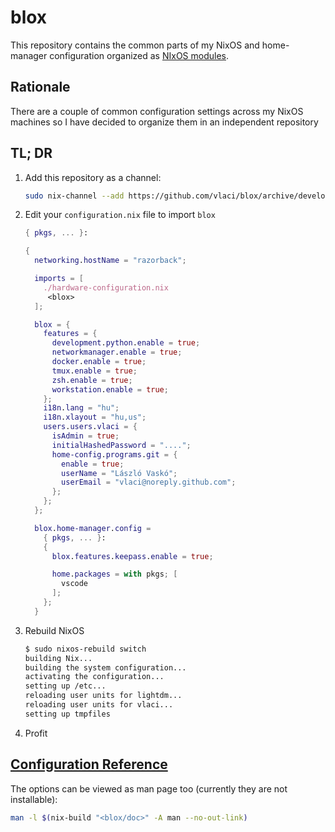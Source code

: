 # blox

This repository contains the common parts of my NixOS and home-manager configuration organized as [NIxOS modules](https://nixos.org/nixos/manual/index.html#sec-writing-modules).

## Rationale

There are a couple of common configuration settings across my NixOS machines so I have decided to organize them in an independent repository

## TL; DR

1. Add this repository as a channel:

    ```sh
    sudo nix-channel --add https://github.com/vlaci/blox/archive/develop.tar.gz blox
    ```

2. Edit your `configuration.nix` file to import `blox`

    ```nix
    { pkgs, ... }:

    {
      networking.hostName = "razorback";

      imports = [
        ./hardware-configuration.nix
         <blox>
      ];

      blox = {
        features = {
          development.python.enable = true;
          networkmanager.enable = true;
          docker.enable = true;
          tmux.enable = true;
          zsh.enable = true;
          workstation.enable = true;
        };
        i18n.lang = "hu";
        i18n.xlayout = "hu,us";
        users.users.vlaci = {
          isAdmin = true;
          initialHashedPassword = "....";
          home-config.programs.git = {
            enable = true;
            userName = "László Vaskó";
            userEmail = "vlaci@noreply.github.com";
          };
        };
      };

      blox.home-manager.config =
        { pkgs, ... }:
        {
          blox.features.keepass.enable = true;

          home.packages = with pkgs; [
            vscode
          ];
        };
      }
    ```

3. Rebuild NixOS

    ```sh
    $ sudo nixos-rebuild switch
    building Nix...
    building the system configuration...
    activating the configuration...
    setting up /etc...
    reloading user units for lightdm...
    reloading user units for vlaci...
    setting up tmpfiles
    ```

4. Profit

## [Configuration Reference](./doc/options.md)

The options can be viewed as man page too (currently they are not installable):

```sh
man -l $(nix-build "<blox/doc>" -A man --no-out-link)
```
